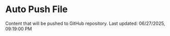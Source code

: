# Auto Push File

Content that will be pushed to GitHub repository.
Last updated: 06/27/2025, 09:19:00 PM